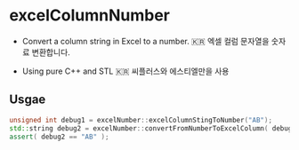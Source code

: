 # excelColumnNumber

- Convert a column string in Excel to a number. :kr: 엑셀 컬럼 문자열을 숫자료 변환합니다.

- Using pure C++ and STL :kr: 씨플러스와 에스티엘만을 사용

## Usgae 

```cpp
unsigned int debug1 = excelNumber::excelColumnStingToNumber("AB");
std::string debug2 = excelNumber::convertFromNumberToExcelColumn( debug1 );
assert( debug2 == "AB" );
```
